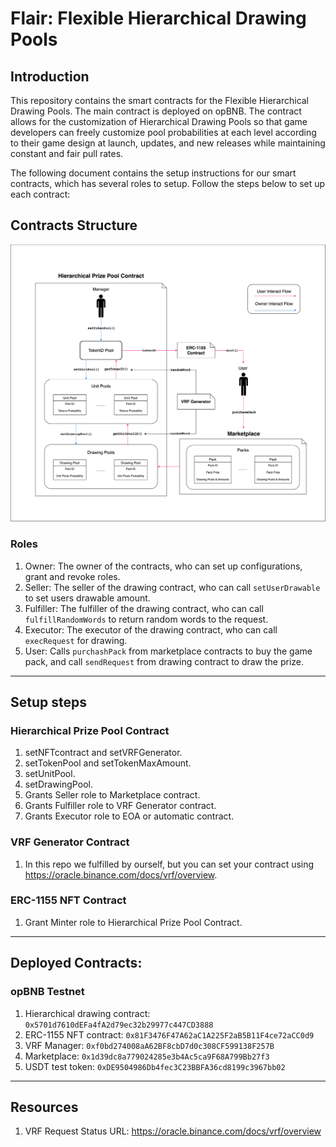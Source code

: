 # Flair: Flexible Hierarchical Drawing Pools

## Introduction
This repository contains the smart contracts for the Flexible Hierarchical Drawing Pools. The main contract is deployed on opBNB. The contract allows for the customization of Hierarchical Drawing Pools so that game developers can freely customize pool probabilities at each level according to their game design at launch, updates, and new releases while maintaining constant and fair pull rates.

The following document contains the setup instructions for our smart contracts, which has several roles to setup. Follow the steps below to set up each contract:
## Contracts Structure
![Alt text](./FlowChart.png?raw=true "Contract Structure")
### Roles
1. Owner: The owner of the contracts, who can set up configurations, grant and revoke roles.
3. Seller: The seller of the drawing contract, who can call ```setUserDrawable``` to set users drawable amount.
4. Fulfiller: The fulfiller of the drawing contract, who can call ```fulfillRandomWords``` to return random words to the request.
5. Executor: The executor of the drawing contract, who can call ```execRequest``` for drawing.
6. User: Calls ```purchashPack``` from marketplace contracts to buy the game pack, and call ```sendRequest``` from drawing contract to draw the prize.

---

## Setup steps
### Hierarchical Prize Pool Contract
1. setNFTcontract and setVRFGenerator.
2. setTokenPool and setTokenMaxAmount.
3. setUnitPool.
4. setDrawingPool.
6. Grants Seller role to Marketplace contract.
7. Grants Fulfiller role to VRF Generator contract.
8. Grants Executor role to EOA or automatic contract.

### VRF Generator Contract
1. In this repo we fulfilled by ourself, but you can set your contract using https://oracle.binance.com/docs/vrf/overview.

### ERC-1155 NFT Contract 
1. Grant Minter role to Hierarchical Prize Pool Contract.

---

## Deployed Contracts:
### opBNB Testnet
1. Hierarchical drawing contract: `0x5701d7610dEFa4fA2d79ec32b29977c447CD3888`  
2. ERC-1155 NFT contract: `0x81F3476F47A62aC1A225F2aB5B11F4ce72aCC0d9`  
3. VRF Manager:
`0xf0bd274008aA62BF8cbD7d0c308CF599138F257B`  
4. Marketplace: `0x1d39dc8a779024285e3b4Ac5ca9F68A799Bb27f3`  
5. USDT test token: `0xDE9504986Db4fec3C23BBFA36cd8199c3967bb02`
---

## Resources
1. VRF Request Status URL: https://oracle.binance.com/docs/vrf/overview
